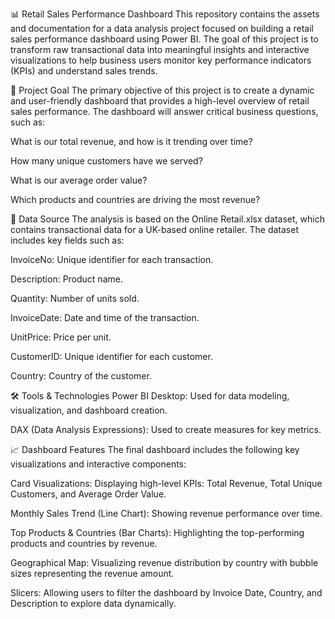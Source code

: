 📊 Retail Sales Performance Dashboard
This repository contains the assets and documentation for a data analysis project focused on building a retail sales performance dashboard using Power BI. The goal of this project is to transform raw transactional data into meaningful insights and interactive visualizations to help business users monitor key performance indicators (KPIs) and understand sales trends.

🎯 Project Goal
The primary objective of this project is to create a dynamic and user-friendly dashboard that provides a high-level overview of retail sales performance. The dashboard will answer critical business questions, such as:

What is our total revenue, and how is it trending over time?

How many unique customers have we served?

What is our average order value?

Which products and countries are driving the most revenue?

📂 Data Source
The analysis is based on the Online Retail.xlsx dataset, which contains transactional data for a UK-based online retailer. The dataset includes key fields such as:

InvoiceNo: Unique identifier for each transaction.

Description: Product name.

Quantity: Number of units sold.

InvoiceDate: Date and time of the transaction.

UnitPrice: Price per unit.

CustomerID: Unique identifier for each customer.

Country: Country of the customer.

🛠️ Tools & Technologies
Power BI Desktop: Used for data modeling, visualization, and dashboard creation.

DAX (Data Analysis Expressions): Used to create measures for key metrics.

📈 Dashboard Features
The final dashboard includes the following key visualizations and interactive components:

Card Visualizations: Displaying high-level KPIs: Total Revenue, Total Unique Customers, and Average Order Value.

Monthly Sales Trend (Line Chart): Showing revenue performance over time.

Top Products & Countries (Bar Charts): Highlighting the top-performing products and countries by revenue.

Geographical Map: Visualizing revenue distribution by country with bubble sizes representing the revenue amount.

Slicers: Allowing users to filter the dashboard by Invoice Date, Country, and Description to explore data dynamically.
